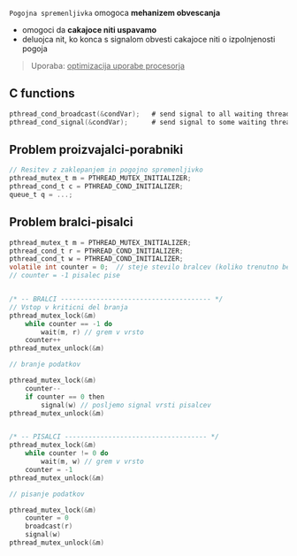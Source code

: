 `Pogojna spremenljivka` omogoca **mehanizem obvescanja**
- omogoci da **cakajoce niti uspavamo** 
- deluojca nit, ko konca s signalom obvesti cakajoce niti o izpolnjenosti pogoja

> Uporaba: <u>optimizacija uporabe procesorja</u>

## C functions
```c
pthread_cond_broadcast(&condVar);   # send signal to all waiting thread
pthread_cond_signal(&condVar);      # send signal to some waiting threads
```

## Problem proizvajalci-porabniki

```c
// Resitev z zaklepanjem in pogojno spremenljivko
pthread_mutex_t m = PTHREAD_MUTEX_INITIALIZER;
pthread_cond_t c = PTHREAD_COND_INITIALIZER;
queue_t q = ...;
```

## Problem bralci-pisalci
```c
pthread_mutex_t m = PTHREAD_MUTEX_INITIALIZER;
pthread_cond_t r = PTHREAD_COND_INITIALIZER;
pthread_cond_t w = PTHREAD_COND_INITIALIZER;
volatile int counter = 0;  // steje stevilo bralcev (koliko trenutno bere)
// counter = -1 pisalec pise


/* -- BRALCI -------------------------------------- */
// Vstop v kriticni del branja
pthread_mutex_lock(&m)
    while counter == -1 do
        wait(m, r) // grem v vrsto
    counter++
pthread_mutex_unlock(&m)

// branje podatkov

pthread_mutex_lock(&m)
    counter--
    if counter == 0 then
        signal(w) // posljemo signal vrsti pisalcev
pthread_mutex_unlock(&m)


/* -- PISALCI ------------------------------------ */
pthread_mutex_lock(&m)
	while counter != 0 do
		wait(m, w) // grem v vrsto
	counter = -1
pthread_mutex_unlock(&m)

// pisanje podatkov

pthread_mutex_lock(&m)
	counter = 0
	broadcast(r)
	signal(w)
pthread_mutex_unlock(&m)
```
